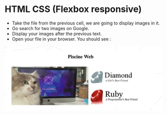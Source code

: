 # HTML CSS (Flexbox responsive)

- Take the file from the previous cell, we are going to display images in it.
- Go search for two images on Google.
- Display your images after the previous text.
- Open your file in your browser. You should see :

![example](https://github.com/tsengyiching/piscine_discovery/blob/main/cell12/example.png)
